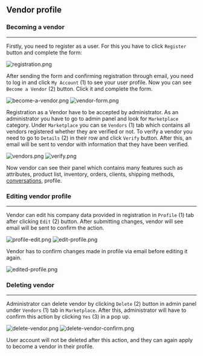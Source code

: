 ##  Vendor profile

### Becoming a vendor 

---
Firstly, you need to register as a user. For this you have to click `Register` button and complete the form:

![registration.png](images/registration.png)

After sending the form and confirming registration through email, you need to log in and click `My Account` (1) to see your user profile.
Now you can see `Become a Vendor` (2) button. Click it and complete the form. 

![become-a-vendor.png](images/become-a-vendor.png)
![vendor-form.png](images/vendor-form.png)


Registration as a Vendor have to be accepted by administrator. As an administrator you have to go to admin panel and look for `Marketplace` category.
Under `Marketplace` you can se `Vendors` (1) tab which contains all vendors registered whether they are verified or not. To verify a vendor you need to go to `Details` (2)
in their row and click `Verify` button. After this, an email will be sent to vendor with information that they have been verified.

![vendors.png](images/vendors.png)
![verify.png](images/verify.png)

Now vendor can see their panel which contains many features such as attributes, product list, inventory,
orders, clients, shipping methods, [conversations](conversations.md), profile.


### Editing vendor profile

---
Vendor can edit his company data provided in registration in `Profile` (1) tab after clicking `Edit` (2) button. After submitting changes, vendor will see email will be sent to confirm the action.

![profile-edit.png](images/profile-edit.png)
![edit-profile.png](images/edit-profile.png)

Vendor has to confirm changes made in profile via email before editing it again.

![edited-profile.png](images/edited-profile.png)

### Deleting vendor 

---
Administrator can delete vendor by clicking `Delete` (2) button in admin panel under `Vendors` (1) tab in `Marketplace`.
After this, administrator will have to confirm this action by clicking `Yes` (3) in a pop up.

![delete-vendor.png](images/delete-vendor.png)
![delete-vendor-confirm.png](images/delete-vendor-confirm.png)

User account will not be deleted after this action, and they can again apply to become a vendor in their profile.


